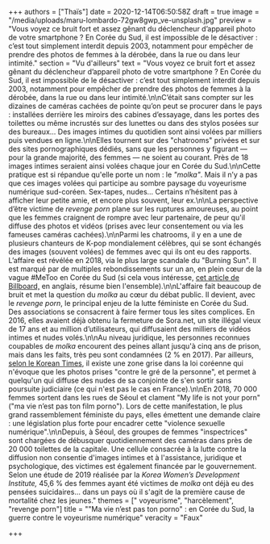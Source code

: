 +++
authors = ["Thaïs"]
date = 2020-12-14T06:50:58Z
draft = true
image = "/media/uploads/maru-lombardo-72gw8gwp_ve-unsplash.jpg"
preview = "Vous voyez ce bruit fort et assez gênant du déclencheur d’appareil photo de votre smartphone ? En Corée du Sud, il est impossible de le désactiver : c’est tout simplement interdit depuis 2003, notamment pour empêcher de prendre des photos de femmes à la dérobée, dans la rue ou dans leur intimité."
section = "Vu d'ailleurs"
text = "Vous voyez ce bruit fort et assez gênant du déclencheur d’appareil photo de votre smartphone ? En Corée du Sud, il est impossible de le désactiver : c’est tout simplement interdit depuis 2003, notamment pour empêcher de prendre des photos de femmes à la dérobée, dans la rue ou dans leur intimité.\n\nC’était sans compter sur les dizaines de caméras cachées de pointe qu’on peut se procurer dans le pays : installées derrière les miroirs des cabines d’essayage, dans les portes des toilettes ou même incrustés sur des lunettes ou dans des stylos posées sur des bureaux... Des images intimes du quotidien sont ainsi volées par milliers puis vendues en ligne.\n\nElles tournent sur des \"chatrooms\" privées et sur des sites pornographiques dédiés, sans que les personnes y figurant — pour la grande majorité, des femmes — ne soient au courant. Près de 18 images intimes seraient ainsi volées chaque jour en Corée du Sud.\n\nCette pratique est si répandue qu'elle porte un nom : le _\"molka\"_. Mais il n’y a pas que ces images volées qui participe au sombre paysage du voyeurisme numérique sud-coréen. Sex-tapes, nudes... Certains n’hésitent pas à afficher leur petite amie, et encore plus souvent, leur ex.\n\nLa perspective d’être victime de _revenge porn_ plane sur les ruptures amoureuses, au point que les femmes craignent de rompre avec leur partenaire, de peur qu'il diffuse des photos et vidéos (prises avec leur consentement ou via les fameuses caméras cachées).\n\nParmi les chatrooms, il y en a une de plusieurs chanteurs de K-pop mondialement célèbres, qui se sont échangés des images (souvent volées) de femmes avec qui ils ont eu des rapports. L’affaire est révélée en 2018, via le plus large scandale du \"Burning Sun\". Il est marqué par de multiples rebondissements sur un an, en plein cœur de la vague #MeToo en Corée du Sud (si cela vous intéresse, [cet article de Billboard,](https://www.billboard.com/articles/columns/k-town/8503818/burning-sun-scandal-timeline-seungri-jung-joon-young) en anglais, résume bien l'ensemble).\n\nL'affaire fait beaucoup de bruit et met la question du _molka_ au cœur du débat public. Il devient, avec le _revenge porn_, le principal enjeu de la lutte féministe en Corée du Sud. Des associations se consacrent à faire fermer tous les sites complices. En 2016, elles avaient déjà obtenu la fermeture de Sora.net, un site illégal vieux de 17 ans et au million d’utilisateurs, qui diffusaient des milliers de vidéos intimes et nudes volés.\n\nAu niveau juridique, les personnes reconnues coupables de _molka_ encourent des peines allant jusqu'à cinq ans de prison, mais dans les faits, très peu sont condamnées (2&nbsp;% en 2017). Par ailleurs, [selon le Korean Times](https://www.koreatimes.co.kr/www/nation/2018/08/251_253883.html), il existe une zone grise dans la loi coréenne qui n'évoque que les photos prises \"contre le gré de la personne\", et permet à quelqu'un qui diffuse des nudes de sa conjointe de s'en sortir sans poursuite judiciaire (ce qui n'est pas le cas en France).\n\nEn 2018, 70&nbsp;000 femmes sortent dans les rues de Séoul et clament \"My life is not your porn\" (\"ma vie n’est pas ton film porno\"). Lors de cette manifestation, le plus grand rassemblement féministe du pays, elles émettent une demande claire : une législation plus forte pour encadrer cette \"violence sexuelle numérique\".\n\nDepuis, à Séoul, des groupes de femmes \"inspectrices\" sont chargées de débusquer quotidiennement des caméras dans près de 20&nbsp;000 toilettes de la capitale. Une cellule consacrée à la lutte contre la diffusion non consentie d'images intimes et à l'assistance, juridique et psychologique, des victimes est également financée par le gouvernement. Selon une étude de 2019 réalisée par la _Korea Women’s Development Institute,_ 45,6&nbsp;% des femmes ayant été victimes de _molka_ ont déjà eu des pensées suicidaires... dans un pays où il s'agit de la première cause de mortalité chez les jeunes."
themes = [" voyeurisme", "harcèlement", "revenge porn"]
title = "\"Ma vie n’est pas ton porno\" : en Corée du Sud, la guerre contre le voyeurisme numérique"
veracity = "Faux"

+++
